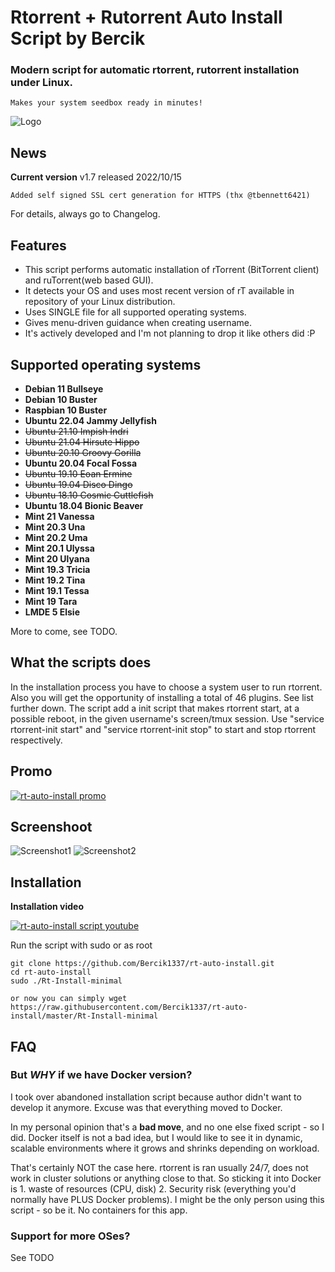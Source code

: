 
# Rtorrent + Rutorrent Auto Install Script by Bercik
### Modern script for automatic rtorrent, rutorrent installation under Linux.
	Makes your system seedbox ready in minutes!


![Logo](https://i.imgur.com/KtvJriL.jpg)

## News

**Current version** v1.7 released 2022/10/15

	Added self signed SSL cert generation for HTTPS (thx @tbennett6421)

For details, always go to Changelog.

## Features ##

* This script performs automatic installation of rTorrent (BitTorrent client) and ruTorrent(web based GUI).
* It detects your OS and uses most recent version of rT available in repository of your Linux distribution.
* Uses SINGLE file for all supported operating systems.
* Gives menu-driven guidance when creating username.
* It's actively developed and I'm not planning to drop it like others did :P

## Supported operating systems ##

* **Debian 11    Bullseye**
* **Debian 10    Buster**
* **Raspbian 10  Buster**
* **Ubuntu 22.04 Jammy Jellyfish**
* ~~Ubuntu 21.10 Impish Indri~~ 
* ~~Ubuntu 21.04 Hirsute Hippo~~ 
* ~~Ubuntu 20.10 Groovy Gorilla~~ 
* **Ubuntu 20.04 Focal Fossa**
* ~~Ubuntu 19.10 Eoan Ermine~~ 
* ~~Ubuntu 19.04 Disco Dingo~~ 
* ~~Ubuntu 18.10 Cosmic Cuttlefish~~ 
* **Ubuntu 18.04 Bionic Beaver**
* **Mint   21    Vanessa**
* **Mint   20.3  Una**
* **Mint   20.2  Uma**
* **Mint   20.1  Ulyssa**
* **Mint   20    Ulyana**
* **Mint   19.3  Tricia**
* **Mint   19.2  Tina**
* **Mint   19.1  Tessa**
* **Mint   19    Tara**
* **LMDE   5     Elsie**

More to come, see TODO.

## What the scripts does ##
In the installation process you have to choose a system user to run rtorrent.
Also you will get the opportunity of installing a total of 46 plugins. See list further down.
The script add a init script that makes rtorrent start, at a possible reboot, in the
given username's screen/tmux session. Use "service rtorrent-init start" and
"service rtorrent-init stop" to start and stop rtorrent respectively.

Promo
------------

[![rt-auto-install promo](https://img.youtube.com/vi/F0MvYg7bAqk/0.jpg)](https://youtu.be/F0MvYg7bAqk)

Screenshoot
------------

![Screenshot1](https://i.ibb.co/5R1YWtN/rt-main-menu.png)
![Screenshot2](https://i.ibb.co/GvB8Tdq/rt-complete.png)


Installation
------------

**Installation video**

[![rt-auto-install script youtube](https://img.youtube.com/vi/uBxfSg0blPM/0.jpg)](https://www.youtube.com/watch?v=uBxfSg0blPM)



Run the script with sudo or as root
	
	git clone https://github.com/Bercik1337/rt-auto-install.git
	cd rt-auto-install
	sudo ./Rt-Install-minimal
	
	or now you can simply wget https://raw.githubusercontent.com/Bercik1337/rt-auto-install/master/Rt-Install-minimal

FAQ
------------
### But _WHY_ if we have Docker version?
I took over abandoned installation script because author didn't want to develop it anymore. Excuse was that everything moved to Docker.

In my personal opinion that's a **bad move**, and no one else fixed script - so I did. Docker itself is not a bad idea, but I would like to see it in dynamic, scalable environments where it grows and shrinks depending on workload.

That's certainly NOT the case here. rtorrent is ran usually 24/7, does not work in cluster solutions or anything close to that. So sticking it into Docker is 1. waste of resources (CPU, disk) 2. Security risk (everything you'd normally have PLUS Docker problems).
I might be the only person using this script - so be it. No containers for this app.


### Support for more OSes? 
See TODO
